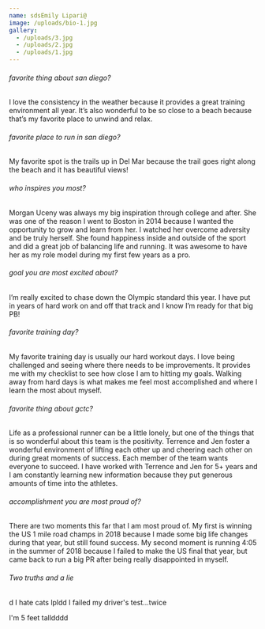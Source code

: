 ```yaml
---
name: sdsEmily Lipari@
image: /uploads/bio-1.jpg
gallery:
  - /uploads/3.jpg
  - /uploads/2.jpg
  - /uploads/1.jpg
---
```


###### favorite thing about san diego?

I love the consistency in the weather because it provides a great training environment all year. It’s also wonderful to be so close to a beach because that’s my favorite place to unwind and relax.

###### favorite place to run in san diego?

My favorite spot is the trails up in Del Mar because the trail goes right along the beach and it has beautiful views!

###### who inspires you most?

Morgan Uceny was always my big inspiration through college and after. She was one of the reason I went to Boston in 2014 because I wanted the opportunity to grow and learn from her. I watched her overcome adversity and be truly herself. She found happiness inside and outside of the sport and did a great job of balancing life and running. It was awesome to have her as my role model during my first few years as a pro.

###### goal you are most excited about?

I’m really excited to chase down the Olympic standard this year. I have put in years of hard work on and off that track and I know I’m ready for that big PB!

###### favorite training day?

My favorite training day is usually our hard workout days. I love being challenged and seeing where there needs to be improvements. It provides me with my checklist to see how close I am to hitting my goals. Walking away from hard days is what makes me feel most accomplished and where I learn the most about myself.

###### favorite thing about gctc?

Life as a professional runner can be a little lonely, but one of the things that is so wonderful about this team is the positivity. Terrence and Jen foster a wonderful environment of lifting each other up and cheering each other on during great moments of success. Each member of the team wants everyone to succeed. I have worked with Terrence and Jen for 5+ years and I am constantly learning new information because they put generous amounts of time into the athletes.

###### accomplishment you are most proud of?

There are two moments this far that I am most proud of. My first is winning the US 1 mile road champs in 2018 because I made some big life changes during that year, but still found success. My second moment is running 4:05 in the summer of 2018 because I failed to make the US final that year, but came back to run a big PR after being really disappointed in myself.

###### Two truths and a lie
d
I hate cats
lpldd
I failed my driver's test...twice

I'm 5 feet talldddd
